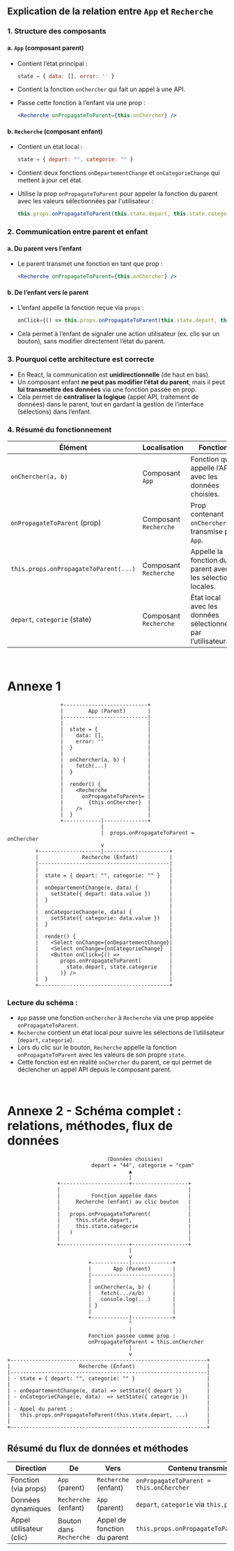 ## Explication de la relation entre `App` et `Recherche`

### 1. Structure des composants

#### a. `App` (composant **parent**)

* Contient l’état principal :

  ```js
  state = { data: [], error: '' }
  ```
* Contient la fonction `onChercher` qui fait un appel à une API.
* Passe cette fonction à l’enfant via une prop :

  ```jsx
  <Recherche onPropagateToParent={this.onChercher} />
  ```

#### b. `Recherche` (composant **enfant**)

* Contient un état local :

  ```js
  state = { depart: "", categorie: "" }
  ```
* Contient deux fonctions `onDepartementChange` et `onCategorieChange` qui mettent à jour cet état.
* Utilise la prop `onPropagateToParent` pour appeler la fonction du parent avec les valeurs sélectionnées par l'utilisateur :

  ```js
  this.props.onPropagateToParent(this.state.depart, this.state.categorie)
  ```



### 2. Communication entre parent et enfant

#### a. Du **parent vers l’enfant**

* Le parent transmet une fonction en tant que prop :

  ```jsx
  <Recherche onPropagateToParent={this.onChercher} />
  ```

#### b. De l’**enfant vers le parent**

* L’enfant appelle la fonction reçue via `props` :

  ```js
  onClick={() => this.props.onPropagateToParent(this.state.depart, this.state.categorie)}
  ```
* Cela permet à l’enfant de signaler une action utilisateur (ex. clic sur un bouton), sans modifier directement l’état du parent.



### 3. Pourquoi cette architecture est correcte

* En React, la communication est **unidirectionnelle** (de haut en bas).
* Un composant enfant **ne peut pas modifier l’état du parent**, mais il peut **lui transmettre des données** via une fonction passée en prop.
* Cela permet de **centraliser la logique** (appel API, traitement de données) dans le parent, tout en gardant la gestion de l’interface (sélections) dans l’enfant.



### 4. Résumé du fonctionnement

| Élément                               | Localisation          | Fonction                                                     |
| ------------------------------------- | --------------------- | ------------------------------------------------------------ |
| `onChercher(a, b)`                    | Composant `App`       | Fonction qui appelle l’API avec les données choisies.        |
| `onPropagateToParent` (prop)          | Composant `Recherche` | Prop contenant `onChercher`, transmise par `App`.            |
| `this.props.onPropagateToParent(...)` | Composant `Recherche` | Appelle la fonction du parent avec les sélections locales.   |
| `depart`, `categorie` (state)         | Composant `Recherche` | État local avec les données sélectionnées par l’utilisateur. |




<br/>



# Annexe 1

```
                 +---------------------------+
                 |        App (Parent)       |
                 |---------------------------|
                 |                           |
                 |  state = {                |
                 |    data: [],              |
                 |    error: ''              |
                 |  }                        |
                 |                           |
                 |  onChercher(a, b) {       |
                 |    fetch(...)             |
                 |  }                        |
                 |                           |
                 |  render() {               |
                 |    <Recherche             |
                 |      onPropagateToParent= |
                 |        {this.onChercher}  |
                 |    />                     |
                 |  }                        |
                 +------------|--------------+
                              |
                              |  props.onPropagateToParent = onChercher
                              v
         +--------------------|---------------------+
         |              Recherche (Enfant)          |
         |------------------------------------------|
         |                                          |
         |  state = { depart: "", categorie: "" }   |
         |                                          |
         |  onDepartementChange(e, data) {          |
         |    setState({ depart: data.value })      |
         |  }                                       |
         |                                          |
         |  onCategorieChange(e, data) {            |
         |    setState({ categorie: data.value })   |
         |  }                                       |
         |                                          |
         |  render() {                              |
         |    <Select onChange={onDepartementChange}|
         |    <Select onChange={onCategorieChange}  |
         |    <Button onClick={() =>                |
         |       props.onPropagateToParent(         |
         |         state.depart, state.categorie    |
         |       )} />                              |
         |  }                                       |
         +------------------------------------------+
```

### Lecture du schéma :

* `App` passe une fonction `onChercher` à `Recherche` via une prop appelée `onPropagateToParent`.
* `Recherche` contient un état local pour suivre les sélections de l’utilisateur (`depart`, `categorie`).
* Lors du clic sur le bouton, `Recherche` appelle la fonction `onPropagateToParent` avec les valeurs de son propre `state`.
* Cette fonction est en réalité `onChercher` du parent, ce qui permet de déclencher un appel API depuis le composant parent.


<br/>



# Annexe 2 - Schéma complet : relations, méthodes, flux de données

```
                                (Données choisies)
                           depart = "44", categorie = "cpam"
                                       ▲
                                       |
                +----------------------+------------------+
                |                                         |
                |          Fonction appelée dans          |
                |     Recherche (enfant) au clic bouton   |
                |                                         |
                |   props.onPropagateToParent(            |
                |     this.state.depart,                  |
                |     this.state.categorie                |
                |   )                                     |
                |                                         |
                +----------------------+------------------+
                                       |
                                       v
                          +------------|-------------+
                          |       App (Parent)       |
                          |--------------------------|
                          |                          |
                          | onChercher(a, b) {       |
                          |   fetch(.../a/b)         |
                          |   console.log(...)       |
                          | }                        |
                          |                          |
                          +------------|-------------+
                                       ^
                                       |
                          Fonction passée comme prop :
                          onPropagateToParent = this.onChercher
                                       |
                                       v
+---------------------------------------------------------------+
|                      Recherche (Enfant)                       |
|---------------------------------------------------------------|
| - state = { depart: "", categorie: "" }                       |
|                                                               |
| - onDepartementChange(e, data) => setState({ depart })        |
| - onCategorieChange(e, data)  => setState({ categorie })      |
|                                                               |
| - Appel du parent :                                           |
|   this.props.onPropagateToParent(this.state.depart, ...)      |
|                                                               |
+---------------------------------------------------------------+
```



## Résumé du **flux de données et méthodes**

| Direction                | De                      | Vers                        | Contenu transmis                          |
| ------------------------ | ----------------------- | --------------------------- | ----------------------------------------- |
| Fonction (via props)     | `App` (parent)          | `Recherche` (enfant)        | `onPropagateToParent = this.onChercher`   |
| Données dynamiques       | `Recherche` (enfant)    | `App` (parent)              | `depart`, `categorie` via `this.props...` |
| Appel utilisateur (clic) | Bouton dans `Recherche` | Appel de fonction du parent | `this.props.onPropagateToParent(...)`     |



